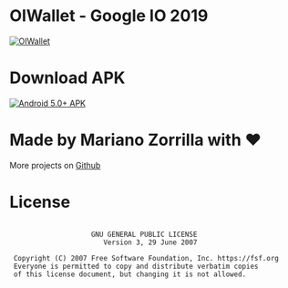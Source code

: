 # OIWallet - Google IO 2019

[![OIWallet](https://i.imgur.com/kc4hSz4.png)](https://github.com/mkiisoft/IOWallet "IOWallet")

# Download APK
[![Android 5.0+ APK](https://i.imgur.com/sBm241c.png)](http://bit.ly/IOWalletMkiiSoft "IOWallet APK")

# Made by Mariano Zorrilla with ❤️

More projects on [Github](https://github.com/mkiisoft)

# License

```

                    GNU GENERAL PUBLIC LICENSE
                       Version 3, 29 June 2007

 Copyright (C) 2007 Free Software Foundation, Inc. https://fsf.org
 Everyone is permitted to copy and distribute verbatim copies
 of this license document, but changing it is not allowed.
```
